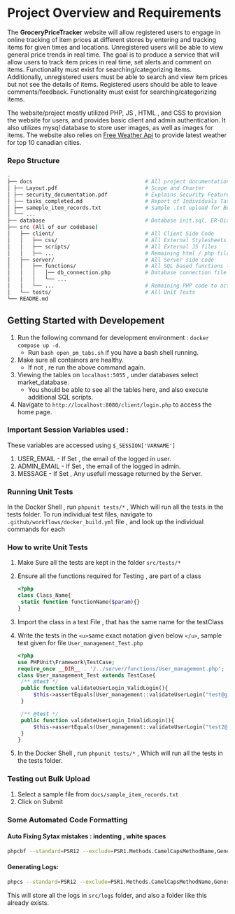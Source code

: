 # Project Overview and Requirements

The **GroceryPriceTracker** website will allow registered users to engage in online tracking of item prices at different stores by entering and tracking items for given times and locations. Unregistered users will be able to view general price trends in real time. The goal is to produce a service that will allow users to track item prices in real time, set alerts and comment on items.  Functionality must exist for searching/categorizing items.  Additionally, unregistered users must be able to search and view item prices but not see the details of items. Registered users should be able to leave comments/feedback. Functionality must exist for searching/categorizing items.

The website/project mostly utilized PHP, JS , HTML , and CSS to provision the website for users, and provides basic client and admin authentication. It also utilizes mysql database to store user images, as well as images for items. The website also relies on [Free Weather Api](https://open-meteo.com/) to provide latest weather for top 10 canadian cities. 

### Repo Structure

```bash
.
├── docs 									# All project documentation
│ ├── Layout.pdf 							# Scope and Charter
│ ├── security_documentation.pdf 			# Explains Security Features implemented
│ ├── tasks_completed.md					# Report of Individuals Tasks Completed
│ ├── sameple_item_records.txt 				# Sample .txt upload for Bulk Add Item Feature
│ └── ...
├── database 								# Database init.sql, ER-Diagram
├── src (All of our codebase)
│	├── client/ 							# All Client Side Code
│ 	│	├── css/ 							# All External Stylesheets
│ 	│	├── scripts/						# All External JS files
│ 	│	├── ... 							# Remaining html / php files
│ 	├── server/								# All Server side code
│  	│   ├── functions/ 						# All SQL based functions to perform queries
│   │   │ 	│── db_connection.php			# Database connection file
│	│	│	└── ...							
│	│	└── ...								# Remaining PHP code to act as API endpoints
│ 	└── tests/								# All Unit Tests
└── README.md


```

## Getting Started with Developement

1. Run the following command for development environment : ``docker compose up -d``.
   - Run ``bash open_pm_tabs.sh`` if you have a bash shell running.
2. Make sure all containors are healthy.
   - If not , re run the above command again.
3. Viewing the tables on ``localhost:5055`` , under databases select market_database.
   - You should be able to see all the tables here, and also execute additional SQL scripts.
4. Navigate to ``http://localhost:8080/client/login.php`` to access the home page.

### Important Session Variables used :

These variables are accessed using ``$_SESSION['VARNAME']``

1. USER_EMAIL - If Set , the email of the logged in user.
2. ADMIN_EMAIL - If Set , the email of the logged in admin.
3. MESSAGE - If Set , Any usefull message returned by the Server.

### Running Unit Tests

In the Docker Shell , run ``phpunit tests/*`` , Which will run all the tests in the tests folder. To run individual test files, navigate to ```.github/workflows/docker_build.yml``` file , and look up the individual commands for each 

### How to write Unit Tests

1. Make Sure all the tests are kept in the folder ``src/tests/*``
2. Ensure all the functions required for Testing , are part of a class

   ```php
   <?php
   class Class_Name{
   	static function functionName($param){}
   }
   
   ```
3. Import the class in a test File , that has the same name for the testClass
4. Write the tests in the `<u>`same exact notation given below `</u>`, sample test given for file ``User_management_Test.php``

   ```php
   <?php
   use PHPUnit\Framework\TestCase;
   require_once __DIR__ . '/../server/functions/User_management.php';
   class User_management_Test extends TestCase{
   	/** @test */
   	public function validateUserLogin_ValidLogin(){
   		$this->assertEquals(User_management::validateUserLogin("test@gmail.com", MD5("password")), "VALID_LOGIN");
   	}
   
   	/** @test */
   	public function validateUserLogin_InValidLogin(){
   		$this->assertEquals(User_management::validateUserLogin("test2@gmail.com", MD5("password1")), "INVALID_LOGIN");
   	}
   }
   ```
5. In the Docker Shell , run ``phpunit tests/*`` , Which will run all the tests in the tests folder.

### Testing out Bulk Upload

1. Select a sample file from ``docs/sample_item_records.txt``
2. Click on Submit

### Some Automated Code Formatting

#### Auto Fixing Sytax mistakes : indenting , white spaces

```bash
phpcbf --standard=PSR12 --exclude=PSR1.Methods.CamelCapsMethodName,Generic.Files.LineLength,Generic.WhiteSpace.DisallowTabIndent ./
```

#### Generating Logs:

```bash
phpcs --standard=PSR12 --exclude=PSR1.Methods.CamelCapsMethodName,Generic.Files.LineLength,Generic.WhiteSpace.DisallowTabIndent --error-severity=1 --report-full=./logs/phpcs.log ./
```

This will store all the logs in ``src/logs`` folder, and also a folder like this already exists.
